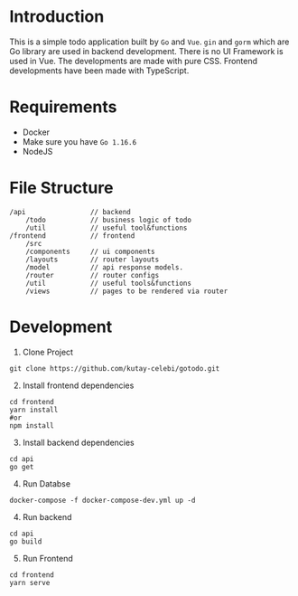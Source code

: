 # Introduction

This is a simple todo application built by `Go` and `Vue`. `gin` and `gorm` which are Go library are used in backend development. There is
no UI Framework is used in Vue. The developments are made with pure CSS. Frontend developments have been made with TypeScript.

# Requirements

- Docker
- Make sure you have `Go 1.16.6`
- NodeJS

# File Structure

```
/api                // backend
    /todo           // business logic of todo
    /util           // useful tool&functions 
/frontend           // frontend
    /src            
    /components     // ui components
    /layouts        // router layouts
    /model          // api response models.
    /router         // router configs
    /util           // useful tools&functions
    /views          // pages to be rendered via router
```

# Development

1. Clone Project

```shell
git clone https://github.com/kutay-celebi/gotodo.git
```

2. Install frontend dependencies

``` shell
cd frontend
yarn install
#or 
npm install
```

3. Install backend dependencies

```shell
cd api
go get
```

4. Run Databse

```shell
docker-compose -f docker-compose-dev.yml up -d
```

4. Run backend

```shell
cd api
go build
```

5. Run Frontend

```shell
cd frontend
yarn serve
```




